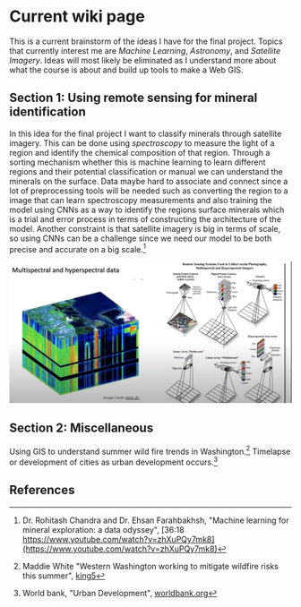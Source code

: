 # **Current wiki page**

This is a current brainstorm of the ideas I have for the final project. Topics that currently interest me are *Machine Learning*, *Astronomy*, and *Satellite Imagery*. Ideas will most likely be eliminated as I understand more about what the course is about and build up tools to make a Web GIS.

## **Section 1: Using remote sensing for mineral identification**
In this idea for the final project I want to classify minerals through satellite imagery. This can be done using *spectroscopy* to measure the light of a region and identify the chemical composition of that region. Through a sorting mechanism whether this is machine learning to learn different regions and their potential classification or manual we can understand the minerals on the surface. Data maybe hard to associate and connect since a lot of preprocessing tools will be needed such as converting the region to a image that can learn spectroscopy measurements and also training the model using CNNs as a way to identify the regions surface minerals which is a trial and error process in terms of constructing the architecture of the model. Another constraint is that satellite imagery is big in terms of scale, so using CNNs can be a challenge since we need our model to be both precise and accurate on a big scale.[^1] 

![Info](https://raw.githubusercontent.com/dariankim/dariankim.github.io/main/geoprocessing.PNG)

## **Section 2: Miscellaneous**
Using GIS to understand summer wild fire trends in Washington.[^2] Timelapse or development of cities as urban development occurs.[^3]

## References
[^1]: Dr. Rohitash Chandra and Dr. Ehsan Farahbakhsh, "Machine learning for mineral exploration: a data odyssey", [36:18 https://www.youtube.com/watch?v=zhXuPQy7mk8](https://www.youtube.com/watch?v=zhXuPQy7mk8)
[^2]: Maddie White "Western Washington working to mitigate wildfire risks this summer", [king5](https://www.king5.com/article/news/local/wildfire/above-normal-fire-risk-anticipated-summer-in-washington/281-bb5290b8-e67d-4ab7-b3b3-7df68459c371)
[^3]: World bank, "Urban Development", [worldbank.org](https://www.worldbank.org/en/topic/urbandevelopment/overview#:~:text=Globally%2C%20over%2050%25%20of%20the,housing%20their%20expanding%20populations%20need.)
